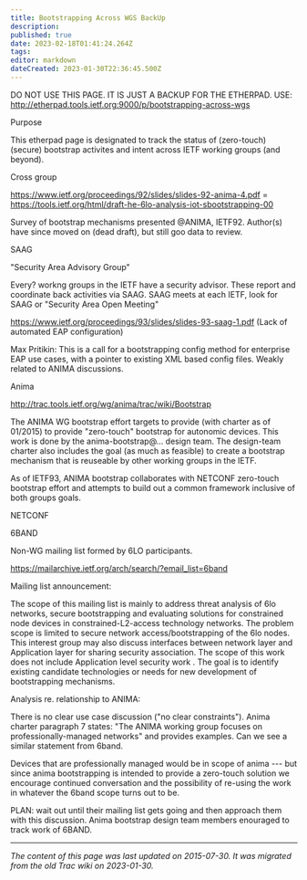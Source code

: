 ```yaml
---
title: Bootstrapping Across WGS BackUp
description: 
published: true
date: 2023-02-18T01:41:24.264Z
tags: 
editor: markdown
dateCreated: 2023-01-30T22:36:45.500Z
---
```


DO NOT USE THIS PAGE. IT IS JUST A BACKUP FOR THE ETHERPAD. USE: http://etherpad.tools.ietf.org:9000/p/bootstrapping-across-wgs

Purpose

This etherpad page is designated to track the status of (zero-touch) (secure) bootstrap activites and intent across IETF working groups (and beyond).

Cross group

https://www.ietf.org/proceedings/92/slides/slides-92-anima-4.pdf = https://tools.ietf.org/html/draft-he-6lo-analysis-iot-sbootstrapping-00

Survey of bootstrap mechanisms presented @ANIMA, IETF92. Author(s) have since moved on (dead draft), but still goo data to review.

SAAG

"Security Area Advisory Group"

Every? workng groups in the IETF have a security advisor. These report and coordinate back activities via SAAG. SAAG meets at each IETF, look for SAAG or "Security Area Open Meeting"

https://www.ietf.org/proceedings/93/slides/slides-93-saag-1.pdf (Lack of automated EAP configuration)

Max Pritikin: This is a call for a bootstrapping config method for enterprise EAP use cases, with a pointer to existing XML based config files. Weakly related to ANIMA discussions.

Anima

http://trac.tools.ietf.org/wg/anima/trac/wiki/Bootstrap

The ANIMA WG bootstrap effort targets to provide (with charter as of 01/2015) to provide "zero-touch" bootstrap for autonomic devices. This work is done by the anima-bootstrap@… design team. The design-team charter also includes the goal (as much as feasible) to create a bootstrap mechanism that is reuseable by other working groups in the IETF.

As of IETF93, ANIMA bootstrap collaborates with NETCONF zero-touch bootstrap effort and attempts to build out a common framework inclusive of both groups goals.

NETCONF

6BAND

Non-WG mailing list formed by 6LO participants.

https://mailarchive.ietf.org/arch/search/?email_list=6band

Mailing list announcement:

The scope of this mailing list is mainly to address threat analysis of 6lo networks, secure bootstrapping and evaluating solutions for constrained node devices in constrained-L2-access technology networks. The problem scope is limited to secure network access/bootstrapping of the 6lo nodes. This interest group may also discuss interfaces between network layer and Application layer for sharing security association. The scope of this work does not include Application level security work . The goal is to identify existing candidate technologies or needs for new development of bootstrapping mechanisms.

Analysis re. relationship to ANIMA:

There is no clear use case discussion ("no clear constraints"). Anima charter paragraph 7 states: "The ANIMA working group focuses on professionally-managed networks" and provides examples. Can we see a similar statement from 6band.

Devices that are professionally managed would be in scope of anima --- but since anima bootstrapping is intended to provide a zero-touch solution we encourage continued conversation and the possibility of re-using the work in whatever the 6band scope turns out to be.

PLAN: wait out until their mailing list gets going and then approach them with this discussion. Anima bootstrap design team members enouraged to track work of 6BAND.
&nbsp;
&nbsp;
&nbsp;

---

*The content of this page was last updated on 2015-07-30. It was migrated from the old Trac wiki on 2023-01-30.*